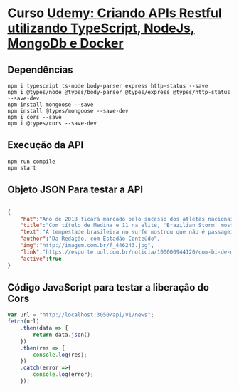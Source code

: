 # Curso [Udemy: Criando APIs Restful utilizando TypeScript, NodeJs, MongoDb e Docker ](https://www.udemy.com/criando-apis-restful-utilizando-typescript-node-e-mongodb) 

## Dependências
```shell
npm i typescript ts-node body-parser express http-status --save
npm i @types/node @types/body-parser @types/express @types/http-status --save-dev
npm install mongoose --save
npm install @types/mongoose --save-dev
npm i cors --save
npm i @types/cors --save-dev
```

## Execução da API
```shell
npm run compile
npm start
```

## Objeto JSON Para testar a API
```json

{
	"hat":"Ano de 2018 ficará marcado pelo sucesso dos atletas nacionais no Circuito Mundial de Surfe",
	"title":"Com título de Medina e 11 na elite, 'Brazilian Storm' mostra que veio para ficar",
	"text":"A tempestade brasileira no surfe mostrou que não é passageira e representa a consolidação da modalidade no País. 'Brazilian Storm' é como os surfistas do Brasil são chamados no circuito. O ano de 2018 ficará marcado pelo sucesso dos atletas nacionais em diversas parte do mundo e tudo isso gera expectativa para 2019 e 2020, quando o surfe estreará no programa olímpico dos Jogos de Tóquio Gabriel Medina conquistou seu bicampeonato mundial no mesmo dia que Jesse Mendes ganhou a Tríplice Coroa Havaiana, uma honraria para os surfistas. Das 11 etapas realizadas no Circuito, os atletas brasileiros ganharam nove - nas últimas cinco temporadas três títulos do Mundial da elite ficaram nas mãos de surfistas brasileiros.",
	"author":"Da Redação, com Estadão Conteúdo",
	"img":"http://imagem.com.br/f_446243.jpg",
	"link":"https://esporte.uol.com.br/noticia/100000944120/com-bi-de-medina-e-11-na-elite-brazilian-storm-veio-para-ficar.html",
	"active":true
}
```

## Código JavaScript para testar a liberação do Cors
```javascript
var url = "http://localhost:3050/api/v1/news";
fetch(url)
	.then(data => {
		return data.json()
	})
	.then(res => {
		console.log(res);
	})
	.catch(error =>{
		console.log(error);
	});
```